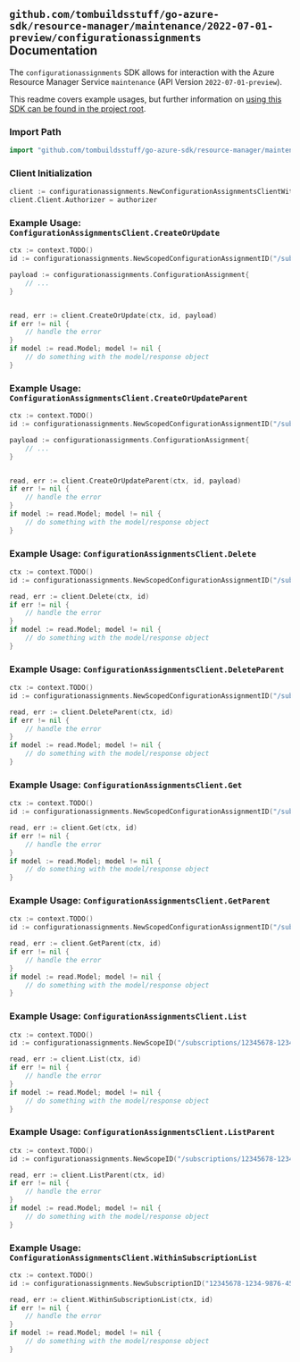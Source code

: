 
## `github.com/tombuildsstuff/go-azure-sdk/resource-manager/maintenance/2022-07-01-preview/configurationassignments` Documentation

The `configurationassignments` SDK allows for interaction with the Azure Resource Manager Service `maintenance` (API Version `2022-07-01-preview`).

This readme covers example usages, but further information on [using this SDK can be found in the project root](https://github.com/tombuildsstuff/go-azure-sdk/tree/main/docs).

### Import Path

```go
import "github.com/tombuildsstuff/go-azure-sdk/resource-manager/maintenance/2022-07-01-preview/configurationassignments"
```


### Client Initialization

```go
client := configurationassignments.NewConfigurationAssignmentsClientWithBaseURI("https://management.azure.com")
client.Client.Authorizer = authorizer
```


### Example Usage: `ConfigurationAssignmentsClient.CreateOrUpdate`

```go
ctx := context.TODO()
id := configurationassignments.NewScopedConfigurationAssignmentID("/subscriptions/12345678-1234-9876-4563-123456789012/resourceGroups/some-resource-group", "configurationAssignmentValue")

payload := configurationassignments.ConfigurationAssignment{
	// ...
}


read, err := client.CreateOrUpdate(ctx, id, payload)
if err != nil {
	// handle the error
}
if model := read.Model; model != nil {
	// do something with the model/response object
}
```


### Example Usage: `ConfigurationAssignmentsClient.CreateOrUpdateParent`

```go
ctx := context.TODO()
id := configurationassignments.NewScopedConfigurationAssignmentID("/subscriptions/12345678-1234-9876-4563-123456789012/resourceGroups/some-resource-group", "configurationAssignmentValue")

payload := configurationassignments.ConfigurationAssignment{
	// ...
}


read, err := client.CreateOrUpdateParent(ctx, id, payload)
if err != nil {
	// handle the error
}
if model := read.Model; model != nil {
	// do something with the model/response object
}
```


### Example Usage: `ConfigurationAssignmentsClient.Delete`

```go
ctx := context.TODO()
id := configurationassignments.NewScopedConfigurationAssignmentID("/subscriptions/12345678-1234-9876-4563-123456789012/resourceGroups/some-resource-group", "configurationAssignmentValue")

read, err := client.Delete(ctx, id)
if err != nil {
	// handle the error
}
if model := read.Model; model != nil {
	// do something with the model/response object
}
```


### Example Usage: `ConfigurationAssignmentsClient.DeleteParent`

```go
ctx := context.TODO()
id := configurationassignments.NewScopedConfigurationAssignmentID("/subscriptions/12345678-1234-9876-4563-123456789012/resourceGroups/some-resource-group", "configurationAssignmentValue")

read, err := client.DeleteParent(ctx, id)
if err != nil {
	// handle the error
}
if model := read.Model; model != nil {
	// do something with the model/response object
}
```


### Example Usage: `ConfigurationAssignmentsClient.Get`

```go
ctx := context.TODO()
id := configurationassignments.NewScopedConfigurationAssignmentID("/subscriptions/12345678-1234-9876-4563-123456789012/resourceGroups/some-resource-group", "configurationAssignmentValue")

read, err := client.Get(ctx, id)
if err != nil {
	// handle the error
}
if model := read.Model; model != nil {
	// do something with the model/response object
}
```


### Example Usage: `ConfigurationAssignmentsClient.GetParent`

```go
ctx := context.TODO()
id := configurationassignments.NewScopedConfigurationAssignmentID("/subscriptions/12345678-1234-9876-4563-123456789012/resourceGroups/some-resource-group", "configurationAssignmentValue")

read, err := client.GetParent(ctx, id)
if err != nil {
	// handle the error
}
if model := read.Model; model != nil {
	// do something with the model/response object
}
```


### Example Usage: `ConfigurationAssignmentsClient.List`

```go
ctx := context.TODO()
id := configurationassignments.NewScopeID("/subscriptions/12345678-1234-9876-4563-123456789012/resourceGroups/some-resource-group")

read, err := client.List(ctx, id)
if err != nil {
	// handle the error
}
if model := read.Model; model != nil {
	// do something with the model/response object
}
```


### Example Usage: `ConfigurationAssignmentsClient.ListParent`

```go
ctx := context.TODO()
id := configurationassignments.NewScopeID("/subscriptions/12345678-1234-9876-4563-123456789012/resourceGroups/some-resource-group")

read, err := client.ListParent(ctx, id)
if err != nil {
	// handle the error
}
if model := read.Model; model != nil {
	// do something with the model/response object
}
```


### Example Usage: `ConfigurationAssignmentsClient.WithinSubscriptionList`

```go
ctx := context.TODO()
id := configurationassignments.NewSubscriptionID("12345678-1234-9876-4563-123456789012")

read, err := client.WithinSubscriptionList(ctx, id)
if err != nil {
	// handle the error
}
if model := read.Model; model != nil {
	// do something with the model/response object
}
```
